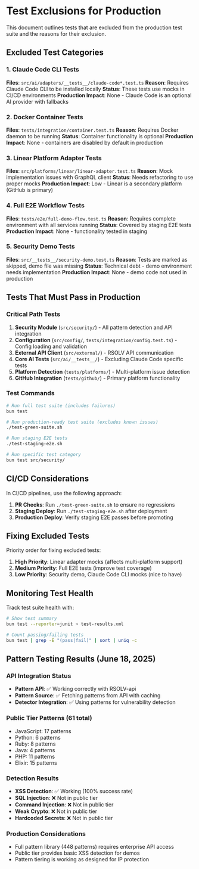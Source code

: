 # Test Exclusions for Production

This document outlines tests that are excluded from the production test suite and the reasons for their exclusion.

## Excluded Test Categories

### 1. Claude Code CLI Tests
**Files**: `src/ai/adapters/__tests__/claude-code*.test.ts`
**Reason**: Requires Claude Code CLI to be installed locally
**Status**: These tests use mocks in CI/CD environments
**Production Impact**: None - Claude Code is an optional AI provider with fallbacks

### 2. Docker Container Tests  
**Files**: `tests/integration/container.test.ts`
**Reason**: Requires Docker daemon to be running
**Status**: Container functionality is optional
**Production Impact**: None - containers are disabled by default in production

### 3. Linear Platform Adapter Tests
**Files**: `src/platforms/linear/linear-adapter.test.ts`
**Reason**: Mock implementation issues with GraphQL client
**Status**: Needs refactoring to use proper mocks
**Production Impact**: Low - Linear is a secondary platform (GitHub is primary)

### 4. Full E2E Workflow Tests
**Files**: `tests/e2e/full-demo-flow.test.ts`
**Reason**: Requires complete environment with all services running
**Status**: Covered by staging E2E tests
**Production Impact**: None - functionality tested in staging

### 5. Security Demo Tests
**Files**: `src/__tests__/security-demo.test.ts`
**Reason**: Tests are marked as skipped, demo file was missing
**Status**: Technical debt - demo environment needs implementation
**Production Impact**: None - demo code not used in production

## Tests That Must Pass in Production

### Critical Path Tests
1. **Security Module** (`src/security/`) - All pattern detection and API integration
2. **Configuration** (`src/config/`, `tests/integration/config.test.ts`) - Config loading and validation
3. **External API Client** (`src/external/`) - RSOLV API communication
4. **Core AI Tests** (`src/ai/__tests__/`) - Excluding Claude Code specific tests
5. **Platform Detection** (`tests/platforms/`) - Multi-platform issue detection
6. **GitHub Integration** (`tests/github/`) - Primary platform functionality

### Test Commands

```bash
# Run full test suite (includes failures)
bun test

# Run production-ready test suite (excludes known issues)
./test-green-suite.sh

# Run staging E2E tests
./test-staging-e2e.sh

# Run specific test category
bun test src/security/
```

## CI/CD Considerations

In CI/CD pipelines, use the following approach:

1. **PR Checks**: Run `./test-green-suite.sh` to ensure no regressions
2. **Staging Deploy**: Run `./test-staging-e2e.sh` after deployment
3. **Production Deploy**: Verify staging E2E passes before promoting

## Fixing Excluded Tests

Priority order for fixing excluded tests:

1. **High Priority**: Linear adapter mocks (affects multi-platform support)
2. **Medium Priority**: Full E2E tests (improve test coverage)
3. **Low Priority**: Security demo, Claude Code CLI mocks (nice to have)

## Monitoring Test Health

Track test suite health with:
```bash
# Show test summary
bun test --reporter=junit > test-results.xml

# Count passing/failing tests
bun test | grep -E "(pass|fail)" | sort | uniq -c
```

## Pattern Testing Results (June 18, 2025)

### API Integration Status
- **Pattern API**: ✅ Working correctly with RSOLV-api
- **Pattern Source**: ✅ Fetching patterns from API with caching
- **Detector Integration**: ✅ Using patterns for vulnerability detection

### Public Tier Patterns (61 total)
- JavaScript: 17 patterns
- Python: 6 patterns  
- Ruby: 8 patterns
- Java: 4 patterns
- PHP: 11 patterns
- Elixir: 15 patterns

### Detection Results
- **XSS Detection**: ✅ Working (100% success rate)
- **SQL Injection**: ❌ Not in public tier
- **Command Injection**: ❌ Not in public tier
- **Weak Crypto**: ❌ Not in public tier
- **Hardcoded Secrets**: ❌ Not in public tier

### Production Considerations
- Full pattern library (448 patterns) requires enterprise API access
- Public tier provides basic XSS detection for demos
- Pattern tiering is working as designed for IP protection